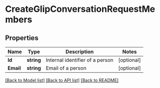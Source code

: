 # CreateGlipConversationRequestMembers

## Properties

Name | Type | Description | Notes
------------ | ------------- | ------------- | -------------
**Id** | **string** | Internal identifier of a person | [optional] 
**Email** | **string** | Email of a person | [optional] 

[[Back to Model list]](../README.md#documentation-for-models) [[Back to API list]](../README.md#documentation-for-api-endpoints) [[Back to README]](../README.md)


